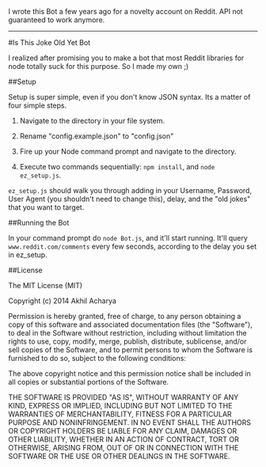 
I wrote this Bot a few years ago for a novelty account on Reddit. API not guaranteed to work anymore. 

---------

#Is This Joke Old Yet Bot

I realized after promising you to make a bot that most Reddit libraries for node totally suck for this purpose. So I made my own ;)

##Setup

Setup is super simple, even if you don't know JSON syntax. Its a matter of four simple steps. 

1. Navigate to the directory in your file system.

2. Rename "config.example.json" to "config.json"

3. Fire up your Node command prompt and navigate to the directory. 

4. Execute two commands sequentially: ``npm install``, and ``node ez_setup.js``. 

``ez_setup.js`` should walk you through adding in your Username, Password, User Agent (you shouldn't need to change this), delay, and the "old jokes" that you want to target. 

##Running the Bot

In your command prompt do ``node Bot.js``, and it'll start running. It'll query ``www.reddit.com/comments`` every few seconds, according to the delay you set in ez_setup. 

##License

The MIT License (MIT)

Copyright (c) 2014 Akhil Acharya

Permission is hereby granted, free of charge, to any person obtaining a copy
of this software and associated documentation files (the "Software"), to deal
in the Software without restriction, including without limitation the rights
to use, copy, modify, merge, publish, distribute, sublicense, and/or sell
copies of the Software, and to permit persons to whom the Software is
furnished to do so, subject to the following conditions:

The above copyright notice and this permission notice shall be included in
all copies or substantial portions of the Software.

THE SOFTWARE IS PROVIDED "AS IS", WITHOUT WARRANTY OF ANY KIND, EXPRESS OR
IMPLIED, INCLUDING BUT NOT LIMITED TO THE WARRANTIES OF MERCHANTABILITY,
FITNESS FOR A PARTICULAR PURPOSE AND NONINFRINGEMENT. IN NO EVENT SHALL THE
AUTHORS OR COPYRIGHT HOLDERS BE LIABLE FOR ANY CLAIM, DAMAGES OR OTHER
LIABILITY, WHETHER IN AN ACTION OF CONTRACT, TORT OR OTHERWISE, ARISING FROM,
OUT OF OR IN CONNECTION WITH THE SOFTWARE OR THE USE OR OTHER DEALINGS IN
THE SOFTWARE.
